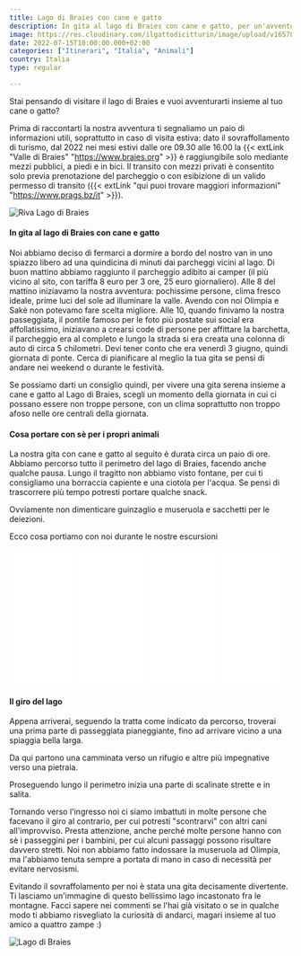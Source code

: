 ```yaml
---
title: Lago di Braies con cane e gatto
description: In gita al lago di Braies con cane e gatto, per un'avventura in mezzo alla natura 
image: https://res.cloudinary.com/ilgattodicitturin/image/upload/v1657873908/Articoli/Gita_al_lago_di_Braies.jpeg
date: 2022-07-15T10:00:00.000+02:00
categories: ["Itinerari", "Italia", "Animali"]
country: Italia
type: regular

---
```

Stai pensando di visitare il lago di Braies e vuoi avventurarti insieme al tuo cane o gatto? 

Prima di raccontarti la nostra avventura ti segnaliamo un paio di informazioni utili, soprattutto in caso di visita estiva: dato il sovraffollamento di turismo, dal 2022 nei mesi estivi dalle ore 09.30 alle 16.00 la {{< extLink "Valle di Braies" "https://www.braies.org" >}} è raggiungibile solo mediante mezzi pubblici, a piedi e in bici. Il transito con mezzi privati è consentito solo previa prenotazione del parcheggio o con esibizione di un valido permesso di transito ({{< extLink "qui puoi trovare maggiori informazioni" "https://www.prags.bz/it" >}}).

![Riva Lago di Braies](https://res.cloudinary.com/ilgattodicitturin/image/upload/v1657873911/Articoli/Riva_del_lago_di_Braies.jpg)

#### In gita al lago di Braies con cane e gatto

Noi abbiamo deciso di fermarci a dormire a bordo del nostro van in uno spiazzo libero ad una quindicina di minuti dai parcheggi vicini al lago. Di buon mattino abbiamo raggiunto il parcheggio adibito ai camper (il più vicino al sito, con tariffa 8 euro per 3 ore, 25 euro giornaliero). Alle 8 del mattino iniziavamo la nostra avventura: pochissime persone, clima fresco ideale, prime luci del sole ad illuminare la valle. Avendo con noi Olimpia e Sakè non potevamo fare scelta migliore. Alle 10, quando finivamo la nostra passeggiata, il pontile famoso per le foto più postate sui social era affollatissimo, iniziavano a crearsi code di persone per affittare la barchetta, il parcheggio era al completo e lungo la strada si era creata una colonna di auto di circa 5 chilometri. Devi tener conto che era venerdì 3 giugno, quindi giornata di ponte. Cerca di pianificare al meglio la tua gita se pensi di andare nei weekend o durante le festività.

Se possiamo darti un consiglio quindi, per vivere una gita serena insieme a cane e gatto al Lago di Braies, scegli un momento della giornata in cui ci possano essere non troppe persone, con un clima soprattutto non troppo afoso nelle ore centrali della giornata.

#### Cosa portare con sè per i propri animali

La nostra gita con cane e gatto al seguito è durata circa un paio di ore. Abbiamo percorso tutto il perimetro del lago di Braies, facendo anche qualche pausa. Lungo il tragitto non abbiamo visto fontane, per cui ti consigliamo una borraccia capiente e una ciotola per l'acqua. Se pensi di trascorrere più tempo potresti portare qualche snack.

Ovviamente non dimenticare guinzaglio e museruola e sacchetti per le deiezioni.

Ecco cosa portiamo con noi durante le nostre escursioni 

<iframe sandbox="allow-popups allow-scripts allow-modals allow-forms allow-same-origin" style="width:120px;height:240px;" marginwidth="0" marginheight="0" scrolling="no" frameborder="0" src="//rcm-eu.amazon-adsystem.com/e/cm?lt1=_blank&bc1=000000&IS2=1&bg1=FFFFFF&fc1=000000&lc1=0000FF&t=vandipety-21&language=it_IT&o=29&p=8&l=as4&m=amazon&f=ifr&ref=as_ss_li_til&asins=B09H1XPF7G&linkId=5a76c5e83f934de59a3efef2b4c973c9"></iframe>
<iframe sandbox="allow-popups allow-scripts allow-modals allow-forms allow-same-origin" style="width:120px;height:240px;" marginwidth="0" marginheight="0" scrolling="no" frameborder="0" src="//rcm-eu.amazon-adsystem.com/e/cm?lt1=_blank&bc1=000000&IS2=1&bg1=FFFFFF&fc1=000000&lc1=0000FF&t=vandipety-21&language=it_IT&o=29&p=8&l=as4&m=amazon&f=ifr&ref=as_ss_li_til&asins=B09MZL9N28&linkId=8c2230f680447d23aa9f1b094b376ced"></iframe>
<iframe sandbox="allow-popups allow-scripts allow-modals allow-forms allow-same-origin" style="width:120px;height:240px;" marginwidth="0" marginheight="0" scrolling="no" frameborder="0" src="//rcm-eu.amazon-adsystem.com/e/cm?lt1=_blank&bc1=000000&IS2=1&bg1=FFFFFF&fc1=000000&lc1=0000FF&t=vandipety-21&language=it_IT&o=29&p=8&l=as4&m=amazon&f=ifr&ref=as_ss_li_til&asins=B09YRMXHF6&linkId=bcf0139c5f7ce705492658536b6aaca4"></iframe>
<iframe sandbox="allow-popups allow-scripts allow-modals allow-forms allow-same-origin" style="width:120px;height:240px;" marginwidth="0" marginheight="0" scrolling="no" frameborder="0" src="//rcm-eu.amazon-adsystem.com/e/cm?lt1=_blank&bc1=000000&IS2=1&bg1=FFFFFF&fc1=000000&lc1=0000FF&t=vandipety-21&language=it_IT&o=29&p=8&l=as4&m=amazon&f=ifr&ref=as_ss_li_til&asins=B08QMHK95X&linkId=2a6a3352eb9d8d7b931e9a6a218bd407"></iframe>

#### Il giro del lago

Appena arriverai, seguendo la tratta come indicato da percorso, troverai una prima parte di passeggiata pianeggiante, fino ad arrivare vicino a una spiaggia bella larga.

Da qui partono una camminata verso un rifugio e altre più impegnative verso una pietraia.

Proseguendo lungo il perimetro inizia una parte di scalinate strette e in salita.

Tornando verso l'ingresso noi ci siamo imbattuti in molte persone che facevano il giro al contrario, per cui potresti "scontrarvi" con altri cani all'improvviso. Presta attenzione, anche perché molte persone hanno con sè i passeggini per i bambini, per cui alcuni passaggi possono risultare davvero stretti. Noi non abbiamo fatto indossare la museruola ad Olimpia, ma l'abbiamo tenuta sempre a portata di mano in caso di necessità per evitare nervosismi.

Evitando il sovraffolamento per noi è stata una gita decisamente divertente. Ti lasciamo un'immagine di questo bellissimo lago incastonato fra le montagne. Facci sapere nei commenti se l'hai già visitato o se in qualche modo ti abbiamo risvegliato la curiosità di andarci, magari insieme al tuo amico a quattro zampe :) 

![Lago di Braies](https://res.cloudinary.com/ilgattodicitturin/image/upload/v1657873913/Articoli/Lago_di_Braies.jpg)